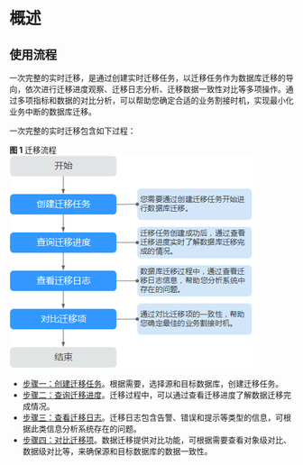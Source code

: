 # 概述<a name="drs_02_0001"></a>

## 使用流程<a name="section41121470161527"></a>

一次完整的实时迁移，是通过创建实时迁移任务，以迁移任务作为数据库迁移的导向，依次进行迁移进度观察、迁移日志分析、迁移数据一致性对比等多项操作。通过多项指标和数据的对比分析，可以帮助您确定合适的业务割接时机，实现最小化业务中断的数据库迁移。

一次完整的实时迁移包含如下过程：

**图 1**  迁移流程<a name="fig4323181874818"></a>  
![](figures/迁移流程.png "迁移流程")

-   [步骤一：创建迁移任务](https://support.huaweicloud.com/qs-drs/drs_02_0002.html)。根据需要，选择源和目标数据库，创建迁移任务。
-   [步骤二：查询迁移进度](https://support.huaweicloud.com/qs-drs/drs_02_0006.html)。迁移过程中，可以通过查看迁移进度了解数据迁移完成情况。
-   [步骤三：查看迁移日志](https://support.huaweicloud.com/qs-drs/drs_02_0005.html)。迁移日志包含告警、错误和提示等类型的信息，可根据此类信息分析系统存在的问题。
-   [步骤四：对比迁移项](https://support.huaweicloud.com/qs-drs/drs_02_0007.html)。数据迁移提供对比功能，可根据需要查看对象级对比、数据级对比等，来确保源和目标数据库的数据一致性。

